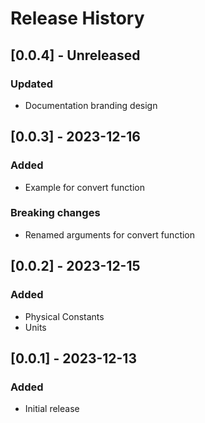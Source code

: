 # Release History

## [0.0.4] - Unreleased
### Updated
* Documentation branding design

## [0.0.3] - 2023-12-16
### Added
* Example for convert function
### Breaking changes
* Renamed arguments for convert function

## [0.0.2] - 2023-12-15
### Added
* Physical Constants
* Units

## [0.0.1] - 2023-12-13
### Added
* Initial release
